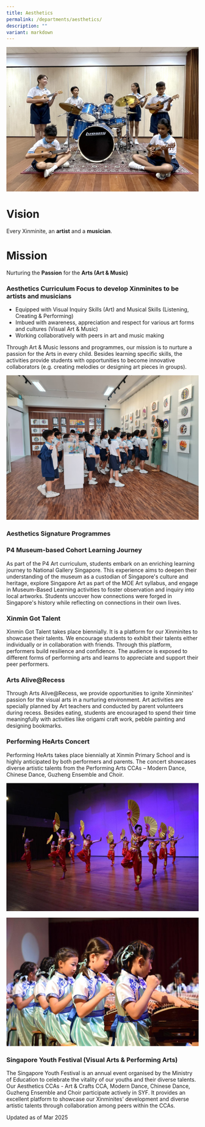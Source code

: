 ```yaml
---
title: Aesthetics
permalink: /departments/aesthetics/
description: ""
variant: markdown
---
```

![](/images/music%20dept.JPG) 
 # **Vision**

Every Xinminite, an **artist** and a **musician**.

# **Mission**

Nurturing the **Passion** for the **Arts (Art & Music)**

### **Aesthetics Curriculum Focus to develop Xinminites to be artists and musicians**

* Equipped with Visual Inquiry Skills (Art) and Musical Skills (Listening, Creating & Performing)
* Imbued with awareness, appreciation and respect for various art forms and cultures (Visual Art & Music)
* Working collaboratively with peers in art and music making

Through Art & Music lessons and programmes, our mission is to nurture a passion for the Arts in every child. Besides learning specific skills, the activities provide students with opportunities to become innovative collaborators (e.g. creating melodies or designing art pieces in groups).

![](/images/Lesson_at_The_Art_Space.jpg)

### **Aesthetics Signature Programmes**

### P4 Museum-based Cohort Learning Journey

As part of the P4 Art curriculum, students embark on an enriching learning journey to National Gallery Singapore. This experience aims to deepen their understanding of the museum as a custodian of Singapore's culture and heritage, explore Singapore Art as part of the MOE Art syllabus, and engage in Museum-Based Learning activities to foster observation and inquiry into local artworks. Students uncover how connections were forged in Singapore's history while reflecting on connections in their own lives.

### Xinmin Got Talent

Xinmin Got Talent takes place biennially. It is a platform for our Xinminites to showcase their talents. We encourage students to exhibit their talents either individually or in collaboration with friends. Through this platform, performers build resilience and confidence. The audience is exposed to different forms of performing arts and learns to appreciate and support their peer performers.

### Arts Alive@Recess

Through Arts Alive@Recess, we provide opportunities to ignite Xinminites' passion for the visual arts in a nurturing environment. Art activities are specially planned by Art teachers and conducted by parent volunteers during recess. Besides eating, students are encouraged to spend their time meaningfully with activities like origami craft work, pebble painting and designing bookmarks.

### Performing HeArts Concert

Performing HeArts takes place biennially at Xinmin Primary School and is highly anticipated by both performers and parents. The concert showcases diverse artistic talents from the Performing Arts CCAs – Modern Dance, Chinese Dance, Guzheng Ensemble and Choir.

 ![](/images/Performing_HeArts_6.jpg)
 
 ![](/images/Performing_HeArts_3.jpg)

### Singapore Youth Festival (Visual Arts & Performing Arts)

The Singapore Youth Festival is an annual event organised by the Ministry of Education to celebrate the vitality of our youths and their diverse talents. Our Aesthetics CCAs - Art & Crafts CCA, Modern Dance, Chinese Dance, Guzheng Ensemble and Choir participate actively in SYF. It provides an excellent platform to showcase our Xinminites' development and diverse artistic talents through collaboration among peers within the CCAs.


Updated as of Mar 2025